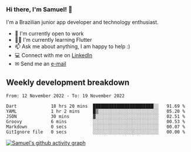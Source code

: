 ### Hi there, I'm Samuel! 👋

I'm a Brazilian junior app developer and technology enthusiast.

- 🏢 I'm currently open to work
- 👨‍💻 I'm currently learning Flutter
- 📫 Ask me about anything, I am happy to help :)
- 💻 Connect with me on [LinkedIn](https://www.linkedin.com/in/samuel-s-marques/)
- ✉ Send me an [e-mail](mailto:samuel.s.marques@protonmail.com)

## Weekly development breakdown
<!--START_SECTION:waka-->

```text
From: 12 November 2022 - To: 19 November 2022

Dart             18 hrs 20 mins  ███████████████████████░░   91.69 %
YAML             1 hr 2 mins     █▒░░░░░░░░░░░░░░░░░░░░░░░   05.20 %
JSON             30 mins         ▓░░░░░░░░░░░░░░░░░░░░░░░░   02.51 %
Groovy           6 mins          ░░░░░░░░░░░░░░░░░░░░░░░░░   00.53 %
Markdown         0 secs          ░░░░░░░░░░░░░░░░░░░░░░░░░   00.07 %
GitIgnore file   0 secs          ░░░░░░░░░░░░░░░░░░░░░░░░░   00.00 %
```

<!--END_SECTION:waka-->

[![Samuel's github activity graph](https://activity-graph.herokuapp.com/graph?username=samuel-s-marques&theme=react-dark)](https://github.com/samuel-s-marques)
